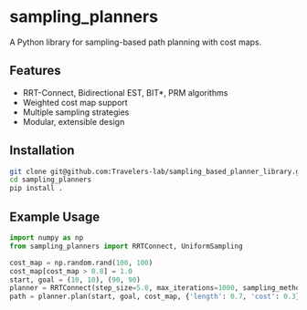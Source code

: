 # sampling_planners

A Python library for sampling-based path planning with cost maps.

## Features

- RRT-Connect, Bidirectional EST, BIT*, PRM algorithms
- Weighted cost map support
- Multiple sampling strategies
- Modular, extensible design

## Installation
```bash
git clone git@github.com:Travelers-lab/sampling_based_planner_library.git
cd sampling_planners
pip install .
```

## Example Usage
```python
import numpy as np
from sampling_planners import RRTConnect, UniformSampling

cost_map = np.random.rand(100, 100)
cost_map[cost_map > 0.8] = 1.0
start, goal = (10, 10), (90, 90)
planner = RRTConnect(step_size=5.0, max_iterations=1000, sampling_method=UniformSampling())
path = planner.plan(start, goal, cost_map, {'length': 0.7, 'cost': 0.3})
```
